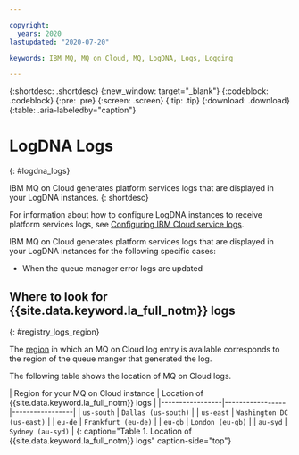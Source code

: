 ```yaml
---

copyright:
  years: 2020
lastupdated: "2020-07-20"

keywords: IBM MQ, MQ on Cloud, MQ, LogDNA, Logs, Logging

---
```


{:shortdesc: .shortdesc}
{:new_window: target="_blank"}
{:codeblock: .codeblock}
{:pre: .pre}
{:screen: .screen}
{:tip: .tip}
{:download: .download}
{:table: .aria-labeledby="caption"}

# LogDNA Logs
{: #logdna_logs}

IBM MQ on Cloud generates platform services logs that are displayed in your LogDNA instances.
{: shortdesc}

For information about how to configure LogDNA instances to receive platform services logs, see [Configuring IBM Cloud service logs](/docs/Log-Analysis-with-LogDNA?topic=Log-Analysis-with-LogDNA-config_svc_logs).

IBM MQ on Cloud generates platform services logs that are displayed in your LogDNA instances for the following specific cases:

- When the queue manager error logs are updated

## Where to look for {{site.data.keyword.la_full_notm}} logs
{: #registry_logs_region}

The [region](/docs/mqcloud?topic=mqcloud-mqoc_qm_locations) in which an MQ on Cloud log entry is available corresponds to the region of the queue manger that generated the log.

The following table shows the location of MQ on Cloud logs.

| Region for your MQ on Cloud instance | Location of {{site.data.keyword.la_full_notm}} logs |
|-----------------|-----------------|-----------------|
| `us-south` | `Dallas (us-south)` |
| `us-east` | `Washington DC (us-east)` |
| `eu-de` | `Frankfurt (eu-de)` |
| `eu-gb` | `London (eu-gb)` |
| `au-syd` | `Sydney (au-syd)` |
{: caption="Table 1. Location of {{site.data.keyword.la_full_notm}} logs" caption-side="top"}
